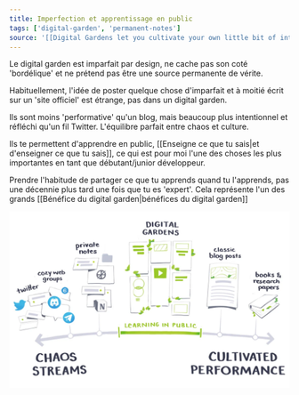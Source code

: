 ```yaml
---
title: Imperfection et apprentissage en public
tags: ['digital-garden', 'permanent-notes']
source: '[[Digital Gardens let you cultivate your own little bit of internet]]'
---
```


Le digital garden est imparfait par design, ne cache pas son coté 'bordélique' et ne prétend pas être une source permanente de vérite.

Habituellement, l'idée de poster quelque chose d'imparfait et à moitié écrit sur un 'site officiel' est étrange, pas dans un digital garden.

Ils sont moins 'performative' qu'un blog, mais beaucoup plus intentionnel et réfléchi qu'un fil Twitter. L'équilibre parfait entre chaos et culture.

Ils te permettent d'apprendre en public, [[Enseigne ce que tu sais|et d'enseigner ce que tu sais]], ce qui est pour moi l'une des choses les plus importantes en tant que débutant/junior développeur.

Prendre l'habitude de partager ce que tu apprends quand tu l'apprends, pas une décennie plus tard une fois que tu es 'expert'. Cela représente l'un des grands [[Bénéfice du digital garden|bénéfices du digital garden]]

![digital garden](digital-garden.png)
